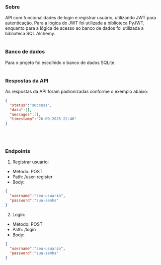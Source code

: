 ### Sobre
API com funcionalidades de login e registrar usuário, utilizando JWT para autenticação. Para a lógica do JWT foi utilizada a biblioteca PyJWT, enquanto para a lógica de acesso ao banco de dados foi utilizada a biblioteca SQL Alchemy.
<br>
<br>

### Banco de dados
Para o projeto foi escolhido o banco de dados SQLite.
<br>
<br>

### Respostas da API
As respostas da API foram padronizadas conforme o exemplo abaixo:

```json
{
  "status":"success",
  "data":[],
  "messages":[],
  "timestamp":"26-09-2025 22:46"
}
```
<br>
<br>

### Endpoints

1. Registrar usuário:
- Método: POST
- Path: /user-register
- Body:
```json
{
  "username":"seu-usuario",
  "password":"sua-senha"
}
```

2. Login:
- Método: POST
- Path: /login
- Body:
```json
{
  "username":"seu-usuario",
  "password":"sua-senha"
}
```

